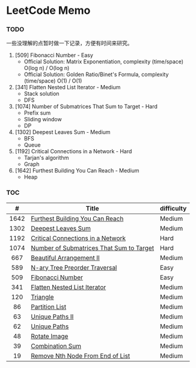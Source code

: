 # LeetCode Memo

### TODO

一些没理解的点暂时做一下记录，方便有时间来研究。

1. [509] Fibonacci Number - Easy
   - Official Solution: Matrix Exponentiation, complexity (time/space) O(log n) / O(log n)
   - Official Solution: Golden Ratio/Binet's Formula, complexity (time/space) O(1) / O(1)
2. [341] Flatten Nested List Iterator - Medium
   - Stack solution
   - DFS
3. [1074] Number of Submatrices That Sum to Target - Hard
   - Prefix sum
   - Sliding window
   - DP
4. [1302] Deepest Leaves Sum - Medium
   - BFS
   - Queue
5. [1192] Critical Connections in a Network - Hard
   - Tarjan's algorithm
   - Graph
6. [1642] Furthest Building You Can Reach - Medium
   - Heap

### TOC

|  #   | Title                                                                                                                      | difficulty |
| :--: | -------------------------------------------------------------------------------------------------------------------------- | ---------- |
| 1642 | [Furthest Building You Can Reach](./1642.%20Furthest%20Building%20You%20Can%20Reach%20%28Medium%29.md)                     | Medium     |
| 1302 | [Deepest Leaves Sum](./1302.%20Deepest%20Leaves%20Sum%20%28Medium%29.md)                                                   | Medium     |
| 1192 | [Critical Connections in a Network](./1192.%20Critical%20Connections%20in%20a%20Network%20%28Hard%29.md)                   | Hard       |
| 1074 | [Number of Submatrices That Sum to Target](./1074.%20Number%20of%20Submatrices%20That%20Sum%20to%20Target%20%28Hard%29.md) | Hard       |
| 667  | [Beautiful Arrangement II](./667.%20Beautiful%20Arrangement%20II%20%28Medium%29.md)                                        | Medium     |
| 589  | [N-ary Tree Preorder Traversal](./589.%20N-ary%20Tree%20Preorder%20Traversal%20%28Easy%29.md)                              | Easy       |
| 509  | [Fibonacci Number](./509.%20Fibonacci%20Number%20%28Easy%29.md)                                                            | Easy       |
| 341  | [Flatten Nested List Iterator](./341.%20Flatten%20Nested%20List%20Iterator%20%28Medium%29.md)                              | Medium     |
| 120  | [Triangle](./120.%20Triangle%20%28Medium%29.md)                                                                            | Medium     |
|  86  | [Partition List](./86.%20Partition%20List%20%28Medium%29.md)                                                               | Medium     |
|  63  | [Unique Paths II](./63.%20Unique%20Paths%20II%20%28Medium%29.md)                                                           | Medium     |
|  62  | [Unique Paths](./62.%20Unique%20Paths%20%28Medium%29.md)                                                                   | Medium     |
|  48  | [Rotate Image](./48.%20Rotate%20Image%20%28Medium%29.md)                                                                   | Medium     |
|  39  | [Combination Sum](./39.%20Combination%20Sum%20%28Medium%29.md)                                                             | Medium     |
|  19  | [Remove Nth Node From End of List](./19.%20Remove%20Nth%20Node%20From%20End%20of%20List%20%28Medium%29.md)                 | Medium     |
